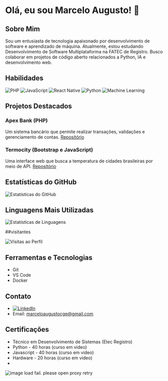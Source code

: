 <!-- # Olá, eu sou Marcelo Augusto! 👋

## Sobre Mim
Sou um entusiasta de tecnologia apaixonado por desenvolvimento de software e aprendizado de máquina.

- 🎓 Formado em Técnico em Desenvolvimento de Sistemas pela Etec Registro.
- 📚 Estudando Desenvolvimento de Software Multiplataforma na FATEC de Registro.
- 🌱 Aprendendo sobre processamento de linguagem natural e inteligência artificial.
- 👯 Buscando colaborar em projetos de código aberto e iniciativas tecnológicas.
- 💬 Aberto para discussões sobre programação, desenvolvimento web e inovação.

## Habilidades

![PHP](https://img.shields.io/badge/-PHP-777BB4?style=flat-square&logo=php&logoColor=white)
![JavaScript](https://img.shields.io/badge/-JavaScript-F7DF1E?style=flat-square&logo=javascript&logoColor=black)
![React Native](https://img.shields.io/badge/-React%20Native-61DAFB?style=flat-square&logo=react&logoColor=white)
![Python](https://img.shields.io/badge/-Python-3776AB?style=flat-square&logo=python&logoColor=white)
![Machine Learning](https://img.shields.io/badge/-Machine%20Learning-FF9900?style=flat-square&logo=pytorch&logoColor=white)

## Projetos Destacados

### Apex Bank (PHP)
Um sistema bancário que permite realizar transações, validações e gerenciamento de contas. [Repositório](link_do_repositorio_apex)

### Termocity (Bootstrap e JavaScript)
Uma interface web que busca a temperatura de cidades brasileiras por meio de API. [Repositório](link_do_repositorio_termocity)

## Estatísticas do GitHub

![Estatísticas do GitHub](https://github-readme-stats.vercel.app/api?username=marcelitos1v9&show_icons=true&theme=dark)

## Linguagens Mais Utilizadas

![Estatísticas de Linguagens](https://github-readme-stats.vercel.app/api/top-langs/?username=marcelitos1v9&layout=compact&theme=dark)

## Ferramentas e Tecnologias

- Git
- VS Code
- Docker

## Contato

- LinkedIn: [LinkedIn](https://www.linkedin.com/in/marcelo-augusto-a73827273)
- Email: marceloaugustocge@gmail.com

## Certificações

- Técnico em Desenvolvimento de Sistemas (Etec Registro)
- Python - 40 horas (curso em video)
- Javascript - 40 horas (curso em video)
- Hardware - 20 horas (curso em video)
 -->




# Olá, eu sou Marcelo Augusto! 👋

## Sobre Mim
Sou um entusiasta de tecnologia apaixonado por desenvolvimento de software e aprendizado de máquina. Atualmente, estou estudando Desenvolvimento de Software Multiplataforma na FATEC de Registro. Busco colaborar em projetos de código aberto relacionados a Python, IA e desenvolvimento web.

## Habilidades
![PHP](https://img.shields.io/badge/-PHP-777BB4?style=flat-square&logo=php&logoColor=white)
![JavaScript](https://img.shields.io/badge/-JavaScript-F7DF1E?style=flat-square&logo=javascript&logoColor=black)
![React Native](https://img.shields.io/badge/-React%20Native-61DAFB?style=flat-square&logo=react&logoColor=white)
![Python](https://img.shields.io/badge/-Python-3776AB?style=flat-square&logo=python&logoColor=white)
![Machine Learning](https://img.shields.io/badge/-Machine%20Learning-FF9900?style=flat-square&logo=pytorch&logoColor=white)
## Projetos Destacados
### Apex Bank (PHP)
Um sistema bancário que permite realizar transações, validações e gerenciamento de contas. [Repositório](link_do_repositorio_apex)

### Termocity (Bootstrap e JavaScript)
Uma interface web que busca a temperatura de cidades brasileiras por meio de API. [Repositório](link_do_repositorio_termocity)

## Estatísticas do GitHub
![Estatísticas do GitHub](https://github-readme-stats.vercel.app/api?username=marcelitos1v9&show_icons=true&theme=dark)

## Linguagens Mais Utilizadas
![Estatísticas de Linguagens](https://github-readme-stats.vercel.app/api/top-langs/?username=marcelitos1v9&layout=compact&theme=dark)

##visitantes

![Visitas ao Perfil](https://komarev.com/ghpvc/?username=marcelitos1v9&color=blueviolet)

## Ferramentas e Tecnologias
- Git
- VS Code
- Docker

## Contato
- [![LinkedIn](https://img.shields.io/badge/-LinkedIn-0077B5?style=for-the-badge&logo=linkedin&logoColor=white)](https://www.linkedin.com/in/marcelo-augusto-a73827273)
- Email: marceloaugustocge@gmail.com


## Certificações
- Técnico em Desenvolvimento de Sistemas (Etec Registro)
- Python - 40 horas (curso em video)
- Javascript - 40 horas (curso em video)
- Hardware - 20 horas (curso em video)
- 
![image load fail. please open proxy retry](https://github.com/marcelitos1v9/commit-snake/blob/snk/snk.svg)

